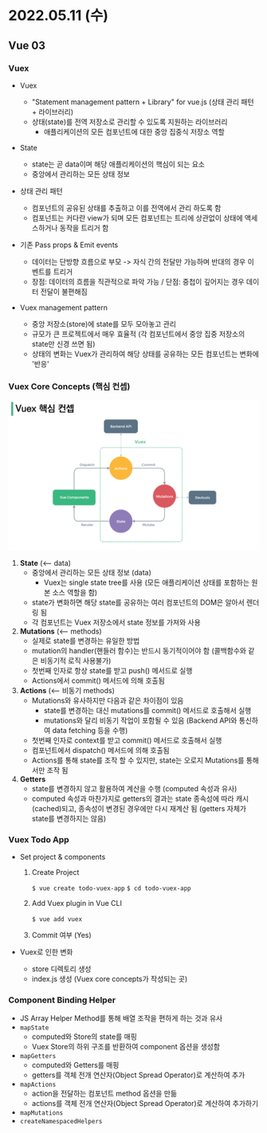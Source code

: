 # 2022.05.11 (수)

## Vue 03



### Vuex

- Vuex
  - "Statement management pattern + Library" for vue.js (상태 관리 패턴 + 라이브러리)
  - 상태(state)를 전역 저장소로 관리할 수 있도록 지원하는 라이브러리
    - 애플리케이션의 모든 컴포넌트에 대한 중앙 집중식 저장소 역할

- State
  - state는 곧 data이며 해당 애플리케이션의 핵심이 되는 요소
  - 중앙에서 관리하는 모든 상태 정보

- 상태 관리 패턴
  - 컴포넌트의 공유된 상태를 추출하고 이를 전역에서 관리 하도록 함
  - 컴포넌트는 커다란 view가 되며 모든 컴포넌트는 트리에 상관없이 상태에 액세스하거나 동작을 트리거 함

- 기존 Pass props & Emit events
  - 데이터는 단방향 흐름으로 부모 -> 자식 간의 전달만 가능하며 반대의 경우 이벤트를 트리거
  - 장점: 데이터의 흐름을 직관적으로 파악 가능  /  단점: 중첩이 깊어지는 경우 데이터 전달이 불편해짐

- Vuex management pattern
  - 중앙 저장소(store)에 state를 모두 모아놓고 관리
  - 규모가 큰 프로젝트에서 매우 효율적 (각 컴포넌트에서 중앙 집중 저장소의 state만 신경 쓰면 됨)
  - 상태의 변화는 Vuex가 관리하여 해당 상태를 공유하는 모든 컴포넌트는 변화에 '반응'





### Vuex Core Concepts (핵심 컨셉)

![image-20220512144034583](%5B2022.05.11%5D%2003_Vue03.assets/image-20220512144034583.png)

1. **State** (<-- data)
   - 중앙에서 관리하는 모든 상태 정보 (data)
     - Vuex는 single state tree를 사용 (모든 애플리케이션 상태를 포함하는 원본 소스 역할을 함)
   - state가 변화하면 해당 state를 공유하는 여러 컴포넌트의 DOM은 알아서 렌더링 됨
   - 각 컴포넌트는 Vuex 저장소에서 state 정보를 가져와 사용
2. **Mutations** (<-- methods)
   - 실제로 state를 변경하는 유일한 방법
   - mutation의 handler(핸들러 함수)는 반드시 동기적이어야 함 (콜백함수와 같은 비동기적 로직 사용불가)
   - 첫번째 인자로 항상 state를 받고 push() 메서드로 실행
   - Actions에서 commit() 메서드에 의해 호출됨
3. **Actions** (<-- 비동기 methods)
   - Mutations와 유사하지만 다음과 같은 차이점이 있음
     - state를 변경하는 대신 mutations를 commit() 메서드로 호출해서 실행
     - mutations와 달리 비동기 작업이 포함될 수 있음 (Backend API와 통신하여 data fetching 등을 수행)
   - 첫번째 인자로 context를 받고 commit() 메서드로 호출해서 실행
   - 컴포넌트에서 dispatch() 메서드에 의해 호출됨
   - Actions를 통해 state를 조작 할 수 있지만, state는 오로지 Mutations를 통해서만 조작 됨
4. **Getters**
   - state를 변경하지 않고 활용하여 계산을 수행 (computed 속성과 유사)
   - computed 속성과 마찬가지로 getters의 결과는 state 종속성에 따라 캐시(cached)되고, 종속성이 변경된 경우에만 다시 재계산 됨 (getters 자체가 state를 변경하지는 않음)



### Vuex Todo App

- Set project & components

  1. Create Project

     `$ vue create todo-vuex-app`
     `$ cd todo-vuex-app`

  2. Add Vuex plugin in Vue CLI

     `$ vue add vuex`

  3. Commit 여부 (Yes)

- Vuex로 인한 변화

  - store 디렉토리 생성
  - index.js 생성 (Vuex core concepts가 작성되는 곳)



### Component Binding Helper

- JS Array Helper Method를 통해 배열 조작을 편하게 하는 것과 유사
- `mapState`
  - computed와 Store의 state를 매핑
  - Vuex Store의 하위 구조를 반환하여 component 옵션을 생성함
- `mapGetters`
  - computed와 Getters를 매핑
  - getters를 객체 전개 연산자(Object Spread Operator)로 계산하여 추가
- `mapActions`
  - action을 전달하는 컴포넌트 method 옵션을 만듦
  - actions를 객체 전개 연산자(Object Spread Operator)로 계산하여 추가하기
- `mapMutations`
- `createNamespacedHelpers`
